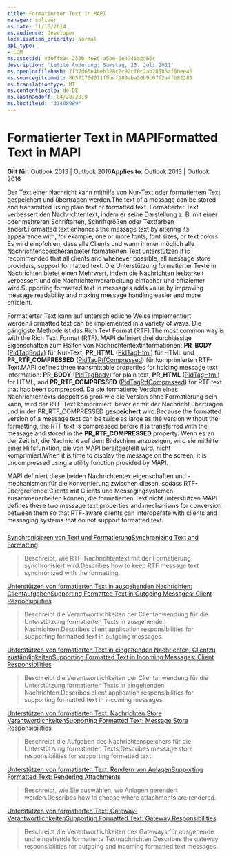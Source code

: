 ```yaml
---
title: Formatierter Text in MAPI
manager: soliver
ms.date: 11/16/2014
ms.audience: Developer
localization_priority: Normal
api_type:
- COM
ms.assetid: 4d0ff834-253b-4e8c-a5be-6e4745a2a66c
description: 'Letzte Änderung: Samstag, 23. Juli 2011'
ms.openlocfilehash: 7f37d65e4beb328c2c92cf0c2ab28586af6bee45
ms.sourcegitcommit: 8657170d071f9bcf680aba50b9c07f2a4fb82283
ms.translationtype: MT
ms.contentlocale: de-DE
ms.lasthandoff: 04/28/2019
ms.locfileid: "33408089"
---
```

# <a name="formatted-text-in-mapi"></a><span data-ttu-id="dc6f7-103">Formatierter Text in MAPI</span><span class="sxs-lookup"><span data-stu-id="dc6f7-103">Formatted Text in MAPI</span></span>

  
  
<span data-ttu-id="dc6f7-104">**Gilt für**: Outlook 2013 | Outlook 2016</span><span class="sxs-lookup"><span data-stu-id="dc6f7-104">**Applies to**: Outlook 2013 | Outlook 2016</span></span> 
  
<span data-ttu-id="dc6f7-105">Der Text einer Nachricht kann mithilfe von Nur-Text oder formatiertem Text gespeichert und übertragen werden.</span><span class="sxs-lookup"><span data-stu-id="dc6f7-105">The text of a message can be stored and transmitted using plain text or formatted text.</span></span> <span data-ttu-id="dc6f7-106">Formatierter Text verbessert den Nachrichtentext, indem er seine Darstellung z. B. mit einer oder mehreren Schriftarten, Schriftgrößen oder Textfarben ändert.</span><span class="sxs-lookup"><span data-stu-id="dc6f7-106">Formatted text enhances the message text by altering its appearance with, for example, one or more fonts, font sizes, or text colors.</span></span> <span data-ttu-id="dc6f7-107">Es wird empfohlen, dass alle Clients und wann immer möglich alle Nachrichtenspeicheranbieter formatierten Text unterstützen.</span><span class="sxs-lookup"><span data-stu-id="dc6f7-107">It is recommended that all clients and whenever possible, all message store providers, support formatted text.</span></span> <span data-ttu-id="dc6f7-108">Die Unterstützung formatierter Texte in Nachrichten bietet einen Mehrwert, indem die Nachrichten lesbarkeit verbessert und die Nachrichtenverarbeitung einfacher und effizienter wird.</span><span class="sxs-lookup"><span data-stu-id="dc6f7-108">Supporting formatted text in messages adds value by improving message readability and making message handling easier and more efficient.</span></span>
  
<span data-ttu-id="dc6f7-109">Formatierter Text kann auf unterschiedliche Weise implementiert werden.</span><span class="sxs-lookup"><span data-stu-id="dc6f7-109">Formatted text can be implemented in a variety of ways.</span></span> <span data-ttu-id="dc6f7-110">Die gängigste Methode ist das Rich Text Format (RTF).</span><span class="sxs-lookup"><span data-stu-id="dc6f7-110">The most common way is with the Rich Text Format (RTF).</span></span> <span data-ttu-id="dc6f7-111">MAPI definiert drei durchlässige Eigenschaften zum Halten von Nachrichtentextinformationen: **PR_BODY** ([PidTagBody](pidtagbody-canonical-property.md)) für Nur-Text, **PR_HTML** ([PidTagHtml](pidtaghtml-canonical-property.md)) für HTML und **PR_RTF_COMPRESSED** ([PidTagRtfCompressed](pidtagrtfcompressed-canonical-property.md)) für komprimierten RTF-Text.</span><span class="sxs-lookup"><span data-stu-id="dc6f7-111">MAPI defines three transmittable properties for holding message text information: **PR_BODY** ([PidTagBody](pidtagbody-canonical-property.md)) for plain text, **PR_HTML** ([PidTagHtml](pidtaghtml-canonical-property.md)) for HTML, and **PR_RTF_COMPRESSED** ([PidTagRtfCompressed](pidtagrtfcompressed-canonical-property.md)) for RTF text that has been compressed.</span></span> <span data-ttu-id="dc6f7-112">Da die formatierte Version eines Nachrichtentexts doppelt so groß wie die Version ohne Formatierung sein kann, wird der RTF-Text komprimiert, bevor er mit der Nachricht übertragen und in der PR_RTF_COMPRESSED **gespeichert** wird.</span><span class="sxs-lookup"><span data-stu-id="dc6f7-112">Because the formatted version of a message text can be twice as large as the version without the formatting, the RTF text is compressed before it is transferred with the message and stored in the **PR_RTF_COMPRESSED** property.</span></span> <span data-ttu-id="dc6f7-113">Wenn es an der Zeit ist, die Nachricht auf dem Bildschirm anzuzeigen, wird sie mithilfe einer Hilfsfunktion, die von MAPI bereitgestellt wird, nicht komprimiert.</span><span class="sxs-lookup"><span data-stu-id="dc6f7-113">When it is time to display the message on the screen, it is uncompressed using a utility function provided by MAPI.</span></span> 
  
<span data-ttu-id="dc6f7-114">MAPI definiert diese beiden Nachrichtentexteigenschaften und -mechanismen für die Konvertierung zwischen diesen, sodass RTF-übergreifende Clients mit Clients und Messagingsystemen zusammenarbeiten können, die formatierten Text nicht unterstützen.</span><span class="sxs-lookup"><span data-stu-id="dc6f7-114">MAPI defines these two message text properties and mechanisms for conversion between them so that RTF-aware clients can interoperate with clients and messaging systems that do not support formatted text.</span></span>
  
### 

[<span data-ttu-id="dc6f7-115">Synchronisieren von Text und Formatierung</span><span class="sxs-lookup"><span data-stu-id="dc6f7-115">Synchronizing Text and Formatting</span></span>](synchronizing-text-and-formatting.md)
  
> <span data-ttu-id="dc6f7-116">Beschreibt, wie RTF-Nachrichtentext mit der Formatierung synchronisiert wird.</span><span class="sxs-lookup"><span data-stu-id="dc6f7-116">Describes how to keep RTF message text synchronized with the formatting.</span></span>
    
[<span data-ttu-id="dc6f7-117">Unterstützen von formatierten Text in ausgehenden Nachrichten: Clientaufgaben</span><span class="sxs-lookup"><span data-stu-id="dc6f7-117">Supporting Formatted Text in Outgoing Messages: Client Responsibilities</span></span>](supporting-formatted-text-in-outgoing-messages-client-responsibilities.md)
  
> <span data-ttu-id="dc6f7-118">Beschreibt die Verantwortlichkeiten der Clientanwendung für die Unterstützung formatierten Texts in ausgehenden Nachrichten.</span><span class="sxs-lookup"><span data-stu-id="dc6f7-118">Describes client application responsibilities for supporting formatted text in outgoing messages.</span></span>
    
[<span data-ttu-id="dc6f7-119">Unterstützen von formatierten Text in eingehenden Nachrichten: Clientzu zuständigkeiten</span><span class="sxs-lookup"><span data-stu-id="dc6f7-119">Supporting Formatted Text in Incoming Messages: Client Responsibilities</span></span>](supporting-formatted-text-in-incoming-messages-client-responsibilities.md)
  
> <span data-ttu-id="dc6f7-120">Beschreibt die Verantwortlichkeiten der Clientanwendung für die Unterstützung formatierten Texts in eingehenden Nachrichten.</span><span class="sxs-lookup"><span data-stu-id="dc6f7-120">Describes client application responsibilities for supporting formatted text in incoming messages.</span></span>
    
[<span data-ttu-id="dc6f7-121">Unterstützen von formatierten Text: Nachrichten Store Verantwortlichkeiten</span><span class="sxs-lookup"><span data-stu-id="dc6f7-121">Supporting Formatted Text: Message Store Responsibilities</span></span>](supporting-formatted-text-message-store-responsibilities.md)
  
> <span data-ttu-id="dc6f7-122">Beschreibt die Aufgaben des Nachrichtenspeichers für die Unterstützung formatierten Texts.</span><span class="sxs-lookup"><span data-stu-id="dc6f7-122">Describes message store responsibilities for supporting formatted text.</span></span>
    
[<span data-ttu-id="dc6f7-123">Unterstützen von formatierten Text: Rendern von Anlagen</span><span class="sxs-lookup"><span data-stu-id="dc6f7-123">Supporting Formatted Text: Rendering Attachments</span></span>](supporting-formatted-text-rendering-attachments.md)
  
> <span data-ttu-id="dc6f7-124">Beschreibt, wie Sie auswählen, wo Anlagen gerendert werden.</span><span class="sxs-lookup"><span data-stu-id="dc6f7-124">Describes how to choose where attachments are rendered.</span></span>
    
[<span data-ttu-id="dc6f7-125">Unterstützen von formatierten Text: Gateway-Verantwortlichkeiten</span><span class="sxs-lookup"><span data-stu-id="dc6f7-125">Supporting Formatted Text: Gateway Responsibilities</span></span>](supporting-formatted-text-gateway-responsibilities.md)
  
> <span data-ttu-id="dc6f7-126">Beschreibt die Verantwortlichkeiten des Gateways für ausgehende und eingehende formatierte Textnachrichten.</span><span class="sxs-lookup"><span data-stu-id="dc6f7-126">Describes the gateway responsibilities for outgoing and incoming formatted text messages.</span></span>
    

